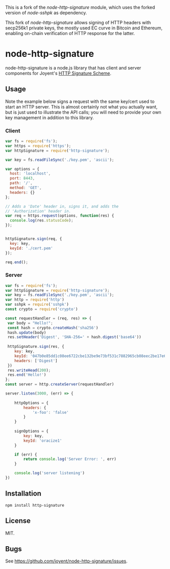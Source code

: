 This is a fork of the _node-http-signature_ module, which uses the forked
version of _node-sshpk_ as dependency.

This fork of _node-http-signature_ allows signing of HTTP headers
with secp256k1 private keys, the mostly used EC curve 
in Bitcoin and Ethereum, enabling on-chain verification of HTTP response
for the latter.

# node-http-signature

node-http-signature is a node.js library that has client and server components
for Joyent's [HTTP Signature Scheme](http_signing.md).

## Usage

Note the example below signs a request with the same key/cert used to start an
HTTP server. This is almost certainly not what you actually want, but is just
used to illustrate the API calls; you will need to provide your own key
management in addition to this library.

### Client

```js
var fs = require('fs');
var https = require('https');
var httpSignature = require('http-signature');

var key = fs.readFileSync('./key.pem', 'ascii');

var options = {
  host: 'localhost',
  port: 8443,
  path: '/',
  method: 'GET',
  headers: {}
};

// Adds a 'Date' header in, signs it, and adds the
// 'Authorization' header in.
var req = https.request(options, function(res) {
  console.log(res.statusCode);
});


httpSignature.sign(req, {
  key: key,
  keyId: './cert.pem'
});

req.end();
```

### Server
```js
var fs = require('fs');
var httpSignature = require('http-signature');
var key = fs.readFileSync('./key.pem', 'ascii');
var http = require('http')
var sshpk = require('sshpk')
const crypto = require('crypto')

const requestHandler = (req, res) => {
 var body = "Hello!";
 const hash = crypto.createHash('sha256')
 hash.update(body)
 res.setHeader('Digest', 'SHA-256=' + hash.digest('base64'))
	
 httpSignature.sign(res, {
 	key: key,
	keyId: '047b0e85dd1c08ee6722cbe132be9e73bf531c7882965cb08eec2be17e6408514a323a27d0ab38bdcc35ca1d63c1beeb1f3236e24a50538634f166bfc4e3c1258d',
	headers: ['Digest']	
 })
 res.writeHead(200);
 res.end('Hello!')
};
const server = http.createServer(requestHandler)

server.listen(3000, (err) => {
	
	httpOptions = {
		headers: {
			'x-foo': 'false'
		}
	}
	
	signOptions = {
		key: key,
		keyId: 'oracize1'
	}

	if (err) {
		return console.log('Server Error: ', err)
	}

	console.log('server listening')
})


```


## Installation

    npm install http-signature

## License

MIT.

## Bugs

See <https://github.com/joyent/node-http-signature/issues>.
